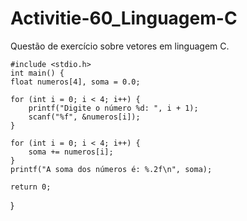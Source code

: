 # Activitie-60_Linguagem-C
Questão de exercício sobre vetores em linguagem C.

    #include <stdio.h>
    int main() {
    float numeros[4], soma = 0.0;
    
    for (int i = 0; i < 4; i++) {
        printf("Digite o número %d: ", i + 1);
        scanf("%f", &numeros[i]);
    }

    for (int i = 0; i < 4; i++) {
        soma += numeros[i];
    }
    printf("A soma dos números é: %.2f\n", soma);

    return 0;
}
 
